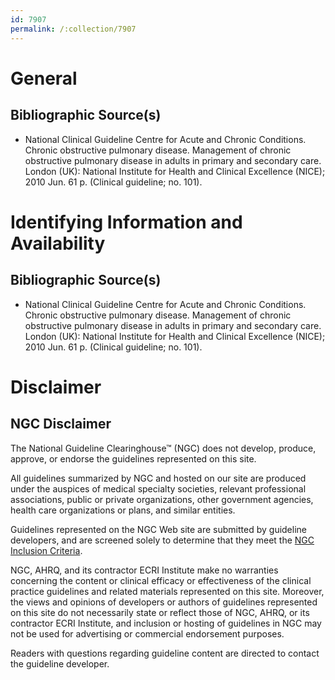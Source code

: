 ```yaml
---
id: 7907
permalink: /:collection/7907
---
```


# General

## Bibliographic Source(s)

- National Clinical Guideline Centre for Acute and Chronic Conditions. Chronic obstructive pulmonary disease. Management of chronic obstructive pulmonary disease in adults in primary and secondary care. London (UK): National Institute for Health and Clinical Excellence (NICE); 2010 Jun. 61 p. (Clinical guideline; no. 101).

# Identifying Information and Availability

## Bibliographic Source(s)

- National Clinical Guideline Centre for Acute and Chronic Conditions. Chronic obstructive pulmonary disease. Management of chronic obstructive pulmonary disease in adults in primary and secondary care. London (UK): National Institute for Health and Clinical Excellence (NICE); 2010 Jun. 61 p. (Clinical guideline; no. 101).

# Disclaimer

## NGC Disclaimer

The National Guideline Clearinghouse™ (NGC) does not develop, produce, approve, or endorse the guidelines represented on this site.

All guidelines summarized by NGC and hosted on our site are produced under the auspices of medical specialty societies, relevant professional associations, public or private organizations, other government agencies, health care organizations or plans, and similar entities.

Guidelines represented on the NGC Web site are submitted by guideline developers, and are screened solely to determine that they meet the [NGC Inclusion Criteria](/help-and-about/summaries/inclusion-criteria).

NGC, AHRQ, and its contractor ECRI Institute make no warranties concerning the content or clinical efficacy or effectiveness of the clinical practice guidelines and related materials represented on this site. Moreover, the views and opinions of developers or authors of guidelines represented on this site do not necessarily state or reflect those of NGC, AHRQ, or its contractor ECRI Institute, and inclusion or hosting of guidelines in NGC may not be used for advertising or commercial endorsement purposes.

Readers with questions regarding guideline content are directed to contact the guideline developer.

